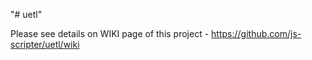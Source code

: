 "# uetl" 

Please see details on WIKI page of this project - https://github.com/js-scripter/uetl/wiki
